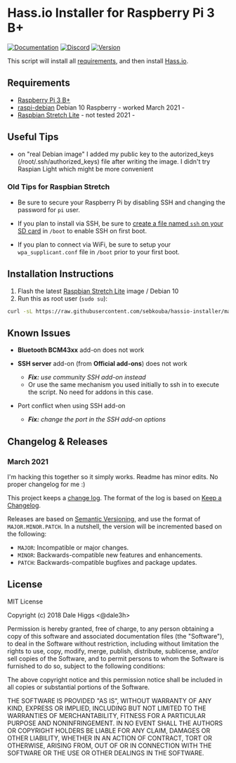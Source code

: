 # Hass.io Installer for Raspberry Pi 3 B+

[![Documentation][badge-docs]][hass-io]
[![Discord][badge-discord]][discord]
[![Version][badge-version]][hassio-installer]

This script will install all [requirements][requirements], and then install
[Hass.io][hass-io].

## Requirements

- [Raspberry Pi 3 B+][raspberry-pi]
- [raspi-debian] Debian 10 Raspberry - worked March 2021 -
- [Raspbian Stretch Lite][stretch-lite] - not tested 2021 - 

## Useful Tips
- on "real Debian image" I added my public key to the autorized_keys (/root/.ssh/authorized_keys) file after writing the image. I didn't try Raspian Light which might be more convenient

### Old Tips for Raspbian Stretch

- Be sure to secure your Raspberry Pi by disabling SSH and changing the
  password for `pi` user.

- If you plan to install via SSH, be sure to [create a file named `ssh` on your
  SD card][enable-ssh] in `/boot` to enable SSH on first boot.

- If you plan to connect via WiFi, be sure to setup your `wpa_supplicant.conf`
  file in `/boot` prior to your first boot.

## Installation Instructions

1. Flash the latest [Raspbian Stretch Lite][stretch-lite] image / Debian 10
1. Run this as root user (`sudo su`):

```bash
curl -sL https://raw.githubusercontent.com/sebkouba/hassio-installer/master/hassio_rpi3bp | bash -s
```

## Known Issues

- **Bluetooth BCM43xx** add-on does not work

- **SSH server** add-on (from **Official add-ons**) does not work
  - ***Fix:** use community SSH add-on instead*
  - Or use the same mechanism you used initially to ssh in to execute the script. No need for addons in this case.

- Port conflict when using SSH add-on
  - ***Fix:** change the port in the SSH add-on options*

## Changelog & Releases

### March 2021
I'm hacking this together so it simply works. Readme has minor edits. No proper changelog for me :)

This project keeps a [change log][changelog]. The format of the log is based
on [Keep a Changelog][keep-a-changelog].

Releases are based on [Semantic Versioning][semantic-versioning], and use the
format of ``MAJOR.MINOR.PATCH``. In a nutshell, the version will be incremented
based on the following:

- ``MAJOR``: Incompatible or major changes.
- ``MINOR``: Backwards-compatible new features and enhancements.
- ``PATCH``: Backwards-compatible bugfixes and package updates.

## License

MIT License

Copyright (c) 2018 Dale Higgs <@dale3h>

Permission is hereby granted, free of charge, to any person obtaining a copy
of this software and associated documentation files (the "Software"), to deal
in the Software without restriction, including without limitation the rights
to use, copy, modify, merge, publish, distribute, sublicense, and/or sell
copies of the Software, and to permit persons to whom the Software is
furnished to do so, subject to the following conditions:

The above copyright notice and this permission notice shall be included in all
copies or substantial portions of the Software.

THE SOFTWARE IS PROVIDED "AS IS", WITHOUT WARRANTY OF ANY KIND, EXPRESS OR
IMPLIED, INCLUDING BUT NOT LIMITED TO THE WARRANTIES OF MERCHANTABILITY,
FITNESS FOR A PARTICULAR PURPOSE AND NONINFRINGEMENT. IN NO EVENT SHALL THE
AUTHORS OR COPYRIGHT HOLDERS BE LIABLE FOR ANY CLAIM, DAMAGES OR OTHER
LIABILITY, WHETHER IN AN ACTION OF CONTRACT, TORT OR OTHERWISE, ARISING FROM,
OUT OF OR IN CONNECTION WITH THE SOFTWARE OR THE USE OR OTHER DEALINGS IN THE
SOFTWARE.

[changelog]: CHANGELOG.md
[discord]: https://discord.gg/u26F9Kw
[donate]: https://www.buymeacoffee.com/dale3h
[enable-ssh]: https://howchoo.com/g/ote0ywmzywj/how-to-enable-ssh-on-raspbian-jessie-without-a-screen
[hass-io]: https://www.home-assistant.io/hassio/
[hassio-installer]: https://github.com/dale3h/hassio-installer
[issues]: /issues
[keep-a-changelog]: https://keepachangelog.com/en/1.0.0/
[raspberry-pi]: http://a.co/ciXqByX
[requirements]: https://github.com/home-assistant/hassio-build/blob/master/install/README.md#requirements
[semantic-versioning]: https://semver.org/spec/v2.0.0.html
[stretch-lite]: https://downloads.raspberrypi.org/raspbian_lite_latest
[raspi-debian]:https://raspi.debian.net/tested-images/

[badge-discord]: https://img.shields.io/discord/330944238910963714.svg?style=for-the-badge&maxAge=3600
[badge-docs]: https://img.shields.io/badge/read-docs-blue.svg?style=for-the-badge
[badge-donate]: https://img.shields.io/badge/beerpay-$5-orange.svg?style=for-the-badge
[badge-version]: https://img.shields.io/badge/version-1.1.1-red.svg?style=for-the-badge
